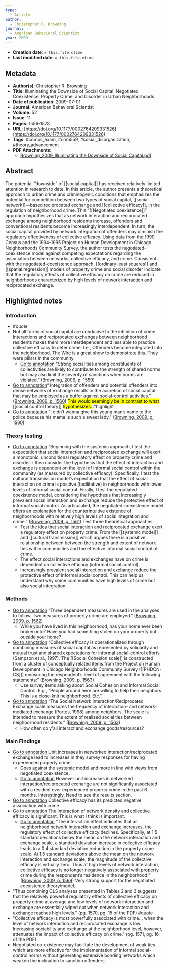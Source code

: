 ```yaml
---
type:
  - Article
author:
  - Christopher R. Browning
journal:
  - American Behavioral Scientist
year: 2009
---
```


* **Creation date**: `= this.file.ctime`
* **Last modified date**: `= this.file.mtime`

## Metadata

* **Author(s)**: Christopher R. Browning
* **Title**: Illuminating the Downside of Social Capital: Negotiated Coexistence, Property Crime, and Disorder in Urban Neighborhoods
* **Date of publication**: 2009-07-01
* **Journal**: American Behavioral Scientist
* **Volume**: 52
* **Issue**: 11
* **Pages**: 1556-1578
* **URL**: [https://doi.org/10.1177/0002764209331526](https://doi.org/10.1177/0002764209331526)
* **Tags**: #comps_exam, #crim559, #social_disorganization, #theory_advancement
* **PDF Attachments**:
  * [Browning_2009_Illuminating the Downside of Social Capital.pdf](zotero://open-pdf/library/items/SYNIL69M)

## Abstract

The potential “downside” of [[social capital]] has received relatively limited attention in research to date. In this article, the author presents a theoretical approach to urban crime and criminogenic conditions that emphasizes the potential for competition between two types of social capital, [[social network]]—based reciprocated exchange and [[collective efficacy]], in the regulation of neighborhood crime. This “[[Negotiated coexistence]]” approach hypothesizes that as network interaction and reciprocated exchange among neighborhood residents increase, offenders and conventional residents become increasingly interdependent. In turn, the social capital provided by network integration of offenders may diminish the regulatory effectiveness of collective efficacy. Using data from the 1990 Census and the 1994-1995 Project on Human Development in Chicago Neighborhoods Community Survey, the author tests the negotiated-coexistence model against competing expectations regarding the association between networks, collective efficacy, and crime. Consistent with the negotiated-coexistence approach, [[ordinary least squares]] and [[spatial regression]] models of property crime and social disorder indicate that the regulatory effects of collective efficacy on crime are reduced in neighborhoods characterized by high levels of network interaction and reciprocated exchange.

## Highlighted notes

### Introduction

* #quote 
* Not all forms of social capital are conducive to the inhibition of crime. Interactions and reciprocated exchanges between neighborhood residents makes them more interdependent and less able to practice collective efficacy to deter crime. I.e., Offenders become integrated into the neighborhood. The Wire is a great show to demonstrate this. They were pillars in the community.
	* [Go to annotation](zotero://open-pdf/library/items/SYNIL69M?page=1559&annotation=J5M2AK5G) “Strong social ties among constituents of collectivities are likely to contribute to the strength of shared norms but may also limit the severity of sanctions when norms are violated.” ([Browning, 2009, p. 1559](zotero://select/library/items/PSX97VWY))
* [Go to annotation](zotero://open-pdf/library/items/SYNIL69M?page=1560&annotation=IQUDK4CE)“ Integration of offenders and potential offenders into dense networks of exchange results in the accretion of social capital that may be employed as a buffer against social-control activities.” ([Browning, 2009, p. 1560](zotero://select/library/items/PSX97VWY)) <mark>This would seemingly be in contrast to what </mark> [[social control theory]] <mark> hypothesizes.</mark> #highlight 
* [Go to annotation](zotero://open-pdf/library/items/SYNIL69M?page=1560&annotation=E5TKCCEE) "I didn’t wanna give this young man’s name to the police because his mama is such a sweet lady." ([Browning, 2009, p. 1560](zotero://select/library/items/PSX97VWY))

### Theory testing

* [Go to annotation](zotero://open-pdf/library/items/SYNIL69M?page=1561&annotation=BQ4JSARU) “Beginning with the systemic approach, I test the expectation that social interaction and reciprocated exchange will exert a monotonic, unconditional regulatory effect on property crime and disorder. I then consider the hypothesis that the effect of interaction and exchange is dependent on the level of informal social control within the community (as measured by collective efficacy). Specifically, I test the cultural transmission model’s expectation that the effect of social interaction on crime is positive (facilitative) in neighborhoods with lower levels of informal social control. Finally, I test the negotiated-coexistence model, considering the hypothesis that increasingly prevalent social interaction and exchange reduce the protective effect of informal social control. As articulated, the negotiated-coexistence model offers an explanation for the counterintuitive existence of neighborhoods with relatively high levels of social integration and crime.” ([Browning, 2009, p. 1561](zotero://select/library/items/PSX97VWY)) Test three theoretical approaches.
	* Test the idea that social interaction and reciprocated exchange exert a regulatory effect on property crime. From the [[systemic model]] and [[cultural transmission]] which argues there is a positive relationship between between the strength and extent of network ties within communities and the effective informal social control of crime.
	* The effect social interactions and exchanges have on crime is dependent on collective efficacy (informal social control).
	* Increasingly prevalent social interaction and exchange reduce the protective effect of informal social control. This can help us understand why some communities have high levels of crime but also social integration.

### Methods

* [Go to annotation](zotero://open-pdf/library/items/SYNIL69M?page=1562&annotation=3MP4Z3JE) “Three dependent measures are used in the analyses to follow. Two measures of property crime are employed.” ([Browning, 2009, p. 1562](zotero://select/library/items/PSX97VWY))
	* While you have lived in this neighborhood, has your home ever been broken into? Have you had something stolen on your property but outside your home?
* [Go to annotation](zotero://open-pdf/library/items/SYNIL69M?page=1563&annotation=NDY7VAHM) “Collective efficacy is operationalized through combining measures of social capital as represented by solidarity and mutual trust and shared expectations for informal social-control efforts (Sampson et al., 1997). The [[Social Cohesion scale]] is constructed from a cluster of conceptually related items from the Project on Human Development in Chicago Neighborhoods Community Survey ([[PHDCN-CS]]) measuring the respondent’s level of agreement with the following statements:” ([Browning, 2009, p. 1563](zotero://select/library/items/PSX97VWY))
	* Use survey items asking about Social Cohesion and Informal Social Control. E.g., "People around here are willing to help their neighbors. This is a close-knit neighborhood. Etc."
* [Go to annotation](zotero://open-pdf/library/items/SYNIL69M?page=1563&annotation=YAQXM3M6) “The Social Network Interaction/Reciprocated Exchange scale measures the frequency of interaction- and network-mediated exchange (Portes, 1998) among neighbors. The scale is intended to measure the extent of realized social ties between neighborhood residents.” ([Browning, 2009, p. 1563](zotero://select/library/items/PSX97VWY))
	* How often do y'all interact and exchange goods/resources?

### Main Findings

* [Go to annotation](zotero://open-pdf/library/items/SYNIL69M?page=1566&annotation=WH2EIWXA) Unit increases in networked interaction/reciprocated exchange lead to increases in they survey responses for having experienced property crime.
	* Goes against the systemic model and more in line with views from negotiated coexistence.
	* [Go to annotation](zotero://open-pdf/library/items/SYNIL69M?page=1567&annotation=MGRH2Y5R) However unit increases in networked interaction/reciprocated exchange are not significantly associated with a resident ever experienced property crime in the past 6 months. Interestingly. Need to see the results section.
* [Go to annotation](zotero://open-pdf/library/items/SYNIL69M?page=1566&annotation=KE3H5Y2Z) Collective efficacy has its predicted negative association with crime.
* [Go to annotation](zotero://open-pdf/library/items/SYNIL69M?page=1567&annotation=THX3R4GM) The interaction of network density and collective efficacy is significant. This is what I think is important.
	* [Go to annotation](zotero://open-pdf/library/items/SYNIL69M?page=1569&annotation=UCCCGUZV) “The interaction effect indicates that as neighborhood network interaction and exchange increases, the regulatory effect of collective efficacy declines. Specifically, at 1.5 standard deviations below the mean on the network interaction and exchange scale, a standard deviation increase in collective efficacy leads to a 0.4 standard deviation reduction in the property crime scale. At 1.5 standard deviations above the mean on the network interaction and exchange scale, the magnitude of the collective efficacy is virtually zero. Thus at high levels of network interaction, collective efficacy is no longer negatively associated with property crime during the respondent’s residence in the neighborhood.” ([Browning, 2009, p. 1569](zotero://select/library/items/PSX97VWY)) Very strong support for the negotiated coexistence theory/model.
* "Thus combining OLS analyses presented in Tables 2 and 3 suggests that the relatively powerful regulatory effects of collective efficacy on property crime at average and low levels of network interaction and exchange are essentially wiped out when network interaction and exchange reaches high levels." (pg. 1570, pg. 15 of the PDF) #quote
* "Collective efficacy is most powerfully associated with crime... when the level of network interaction and reciprocated exchange is low. Increasing sociability and exchange at the neighborhood level, however, attenuates the impact of collective efficacy on crime." (pg. 1571, pg. 16 of the PDF)
* Negotiated co-existence may facilitate the development of weak ties which are more effective for the implementation of informal social-control norms without generating extensive bonding networks which weaken the inclination to sanction offenders.
